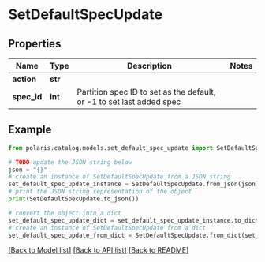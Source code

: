# SetDefaultSpecUpdate


## Properties

Name | Type | Description | Notes
------------ | ------------- | ------------- | -------------
**action** | **str** |  | 
**spec_id** | **int** | Partition spec ID to set as the default, or -1 to set last added spec | 

## Example

```python
from polaris.catalog.models.set_default_spec_update import SetDefaultSpecUpdate

# TODO update the JSON string below
json = "{}"
# create an instance of SetDefaultSpecUpdate from a JSON string
set_default_spec_update_instance = SetDefaultSpecUpdate.from_json(json)
# print the JSON string representation of the object
print(SetDefaultSpecUpdate.to_json())

# convert the object into a dict
set_default_spec_update_dict = set_default_spec_update_instance.to_dict()
# create an instance of SetDefaultSpecUpdate from a dict
set_default_spec_update_from_dict = SetDefaultSpecUpdate.from_dict(set_default_spec_update_dict)
```
[[Back to Model list]](../README.md#documentation-for-models) [[Back to API list]](../README.md#documentation-for-api-endpoints) [[Back to README]](../README.md)


